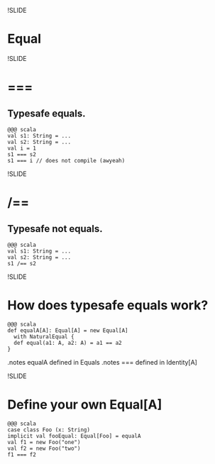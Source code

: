 !SLIDE
# Equal

!SLIDE
# ===
## Typesafe equals.

    @@@ scala
    val s1: String = ...
    val s2: String = ...
    val i = 1
    s1 === s2
    s1 === i // does not compile (awyeah)

!SLIDE
# /==
## Typesafe not equals.

    @@@ scala
    val s1: String = ...
    val s2: String = ...
    s1 /== s2

!SLIDE
# How does typesafe equals work?

    @@@ scala
    def equalA[A]: Equal[A] = new Equal[A] 
      with NaturalEqual {
      def equal(a1: A, a2: A) = a1 == a2
    }

.notes equalA defined in Equals
.notes === defined in Identity[A]

!SLIDE
# Define your own Equal[A]

    @@@ scala
    case class Foo (x: String)
    implicit val fooEqual: Equal[Foo] = equalA
    val f1 = new Foo("one")
    val f2 = new Foo("two")
    f1 === f2

